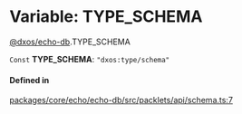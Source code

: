 # Variable: TYPE\_SCHEMA

[@dxos/echo-db](../modules/dxos_echo_db.md).TYPE_SCHEMA

 `Const` **TYPE\_SCHEMA**: ``"dxos:type/schema"``

#### Defined in

[packages/core/echo/echo-db/src/packlets/api/schema.ts:7](https://github.com/dxos/dxos/blob/main/packages/core/echo/echo-db/src/packlets/api/schema.ts#L7)
